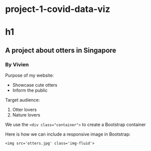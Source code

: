 # project-1-covid-data-viz

# h1
## A project about otters in Singapore
### By Vivien

Purpose of my website:
* Showcase cute otters
* Inform the public

Target audience:
1. Otter lovers
2. Nature lovers

We use the `<div class="container">` to create a Bootstrap container

Here is how we can include a responsive image in Bootstrap:

```
<img src='otters.jpg' class='img-fluid'>
```

